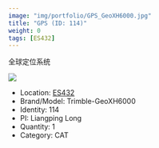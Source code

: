 ```yaml
---
image: "img/portfolio/GPS_GeoXH6000.jpg"
title: "GPS (ID: 114)"
weight: 0
tags: [ES432]
---
```


全球定位系统

<!--more-->

![](../../img/portfolio/GPS_GeoXH6000.jpg)

- Location: [ES432](../../tags/ES432)
- Brand/Model: Trimble-GeoXH6000
- Identity: 114
- PI: Liangping Long
- Quantity: 1
- Category: CAT






